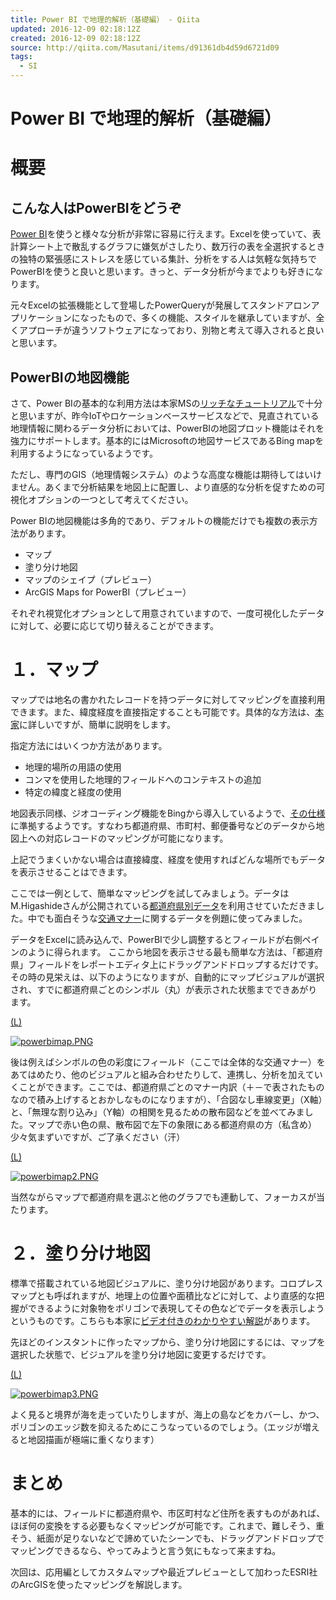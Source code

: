 ```yaml
---
title: Power BI で地理的解析（基礎編） - Qiita
updated: 2016-12-09 02:18:12Z
created: 2016-12-09 02:18:12Z
source: http://qiita.com/Masutani/items/d91361db4d59d6721d09
tags:
  - SI
---
```


# Power BI で地理的解析（基礎編）

# 概要

## こんな人はPowerBIをどうぞ

[Power BI](https://powerbi.microsoft.com/ja-jp/)を使うと様々な分析が非常に容易に行えます。Excelを使っていて、表計算シート上で散乱するグラフに嫌気がさしたり、数万行の表を全選択するときの独特の緊張感にストレスを感じている集計、分析をする人は気軽な気持ちでPowerBIを使うと良いと思います。きっと、データ分析が今までよりも好きになります。

元々Excelの拡張機能として登場したPowerQueryが発展してスタンドアロンアプリケーションになったもので、多くの機能、スタイルを継承していますが、全くアプローチが違うソフトウェアになっており、別物と考えて導入されると良いと思います。

## PowerBIの地図機能

さて、Power BIの基本的な利用方法は本家MSの[リッチなチュートリアル](https://powerbi.microsoft.com/ja-jp/documentation/powerbi-desktop-getting-started/)で十分と思いますが、昨今IoTやロケーションベースサービスなどで、見直されている地理情報に関わるデータ分析においては、PowerBIの地図プロット機能はそれを強力にサポートします。基本的にはMicrosoftの地図サービスであるBing mapを利用するようになっているようです。

ただし、専門のGIS（地理情報システム）のような高度な機能は期待してはいけません。あくまで分析結果を地図上に配置し、より直感的な分析を促すための可視化オプションの一つとして考えてください。

Power BIの地図機能は多角的であり、デフォルトの機能だけでも複数の表示方法があります。

- マップ
- 塗り分け地図
- マップのシェイプ（プレビュー）
- ArcGIS Maps for PowerBI（プレビュー）

それぞれ視覚化オプションとして用意されていますので、一度可視化したデータに対して、必要に応じて切り替えることができます。

# １．マップ

マップでは地名の書かれたレコードを持つデータに対してマッピングを直接利用できます。また、緯度経度を直接指定することも可能です。具体的な方法は、[本家](https://powerbi.microsoft.com/ja-jp/documentation/powerbi-service-tips-and-tricks-for-power-bi-map-visualizations/)に詳しいですが、簡単に説明をします。

指定方法にはいくつか方法があります。

- 地理的場所の用語の使用
- コンマを使用した地理的フィールドへのコンテキストの追加
- 特定の緯度と経度の使用

地図表示同様、ジオコーディング機能をBingから導入しているようで、[その仕様](https://msdn.microsoft.com/ja-jp/library/dn384099.aspx)に準拠するようです。すなわち都道府県、市町村、郵便番号などのデータから地図上への対応レコードのマッピングが可能になります。

上記でうまくいかない場合は直接緯度、経度を使用すればどんな場所でもデータを表示させることはできます。

ここでは一例として、簡単なマッピングを試してみましょう。データはM.Higashideさんが公開されている[都道府県別データ](http://uub.jp/)を利用させていただきました。中でも面白そうな[交通マナー](http://uub.jp/pdr/t/manners.html)に関するデータを例題に使ってみました。

データをExcelに読み込んで、PowerBIで少し調整するとフィールドが右側ペインのように得られます。
ここから地図を表示させる最も簡単な方法は、「都道府県」フィールドをレポートエディタ上にドラッグアンドドロップするだけです。
その時の見栄えは、以下のようになりますが、自動的にマップビジュアルが選択され、すでに都道府県ごとのシンボル（丸）が表示された状態までできあがります。

[(L)](https://qiita-image-store.s3.amazonaws.com/0/146939/294d818a-9b01-c754-a514-33ebd79e94de.png)

[![powerbimap.PNG](../_resources/294d818a-9b01-c754-a514-33ebd79e94de.png)](https://qiita-image-store.s3.amazonaws.com/0/146939/294d818a-9b01-c754-a514-33ebd79e94de.png)

後は例えばシンボルの色の彩度にフィールド（ここでは全体的な交通マナー）をあてはめたり、他のビジュアルと組み合わせたりして、連携し、分析を加えていくことができます。ここでは、都道府県ごとのマナー内訳（＋－で表されたものなので積み上げするとおかしなものになりますが）、「合図なし車線変更」（X軸）と、「無理な割り込み」（Y軸）の相関を見るための散布図などを並べてみました。マップで赤い色の県、散布図で左下の象限にある都道府県の方（私含め）少々気まずいですが、ご了承ください（汗）

[(L)](https://qiita-image-store.s3.amazonaws.com/0/146939/d27b4745-f8b6-96b6-5d47-a3320030cd24.png)

[![powerbimap2.PNG](../_resources/d27b4745-f8b6-96b6-5d47-a3320030cd24.png)](https://qiita-image-store.s3.amazonaws.com/0/146939/d27b4745-f8b6-96b6-5d47-a3320030cd24.png)

当然ながらマップで都道府県を選ぶと他のグラフでも連動して、フォーカスが当たります。

# ２．塗り分け地図

標準で搭載されている地図ビジュアルに、塗り分け地図があります。コロプレスマップとも呼ばれますが、地理上の位置や面積比などに対して、より直感的な把握ができるように対象物をポリゴンで表現してその色などでデータを表示しようというものです。こちらも本家に[ビデオ付きのわかりやすい解説](https://powerbi.microsoft.com/ja-jp/documentation/powerbi-service-tutorial-filled-maps-choropleths/)があります。

先ほどのインスタントに作ったマップから、塗り分け地図にするには、マップを選択した状態で、ビジュアルを塗り分け地図に変更するだけです。

[(L)](https://qiita-image-store.s3.amazonaws.com/0/146939/f9fa5100-5e6f-2615-55b0-bbfd0e95f799.png)

[![powerbimap3.PNG](../_resources/f9fa5100-5e6f-2615-55b0-bbfd0e95f799.png)](https://qiita-image-store.s3.amazonaws.com/0/146939/f9fa5100-5e6f-2615-55b0-bbfd0e95f799.png)

よく見ると境界が海を走っていたりしますが、海上の島などをカバーし、かつ、ポリゴンのエッジ数を抑えるためにこうなっているのでしょう。（エッジが増えると地図描画が極端に重くなります）

# まとめ

基本的には、フィールドに都道府県や、市区町村など住所を表すものがあれば、ほぼ何の変換をする必要もなくマッピングが可能です。これまで、難しそう、重そう、紙面が足りないなどで諦めていたシーンでも、ドラッグアンドドロップでマッピングできるなら、やってみようと言う気にもなって来ますね。

次回は、応用編としてカスタムマップや最近プレビューとして加わったESRI社のArcGISを使ったマッピングを解説します。